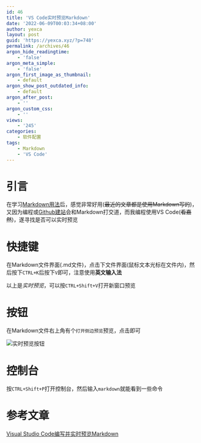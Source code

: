 ```yaml
---
id: 46
title: 'VS Code实时预览Markdown'
date: '2022-06-09T00:03:34+08:00'
author: yexca
layout: post
guid: 'https://yexca.xyz/?p=748'
permalink: /archives/46
argon_hide_readingtime:
    - 'false'
argon_meta_simple:
    - 'false'
argon_first_image_as_thumbnail:
    - default
argon_show_post_outdated_info:
    - default
argon_after_post:
    - ''
argon_custom_css:
    - ''
views:
    - '245'
categories:
    - 软件配置
tags:
    - Markdown
    - 'VS Code'
---
```


# 引言

在学习[Markdown用法](https://yexca.xyz/index.php/2022/05/28/markdown%e7%ae%80%e6%98%93%e5%85%a5%e9%97%a8%e5%ad%a6%e4%b9%a0%e7%ac%94%e8%ae%b0/)后，感觉非常好用(~~最近的文章都是使用Markdown写的~~)，又因为编程或[Github建站](https://yexca.xyz/index.php/2022/05/28/github-pages%e5%bb%ba%e7%ab%99%e5%8f%8a%e8%87%aa%e5%ae%9a%e4%b9%89%e5%9f%9f%e5%90%8d/)会和Markdown打交道，而我编程使用VS Code(~~看嘉然~~)，遂寻找是否可以实时预览

# 快捷键

在Markdown文件界面(.md文件)，点击下文件界面(鼠标文本光标在文件内)，然后按下`CTRL+K`后按下`V`即可，注意使用**英文输入法**

以上是*实时预览*，可以按`CTRL+Shift+V`打开新窗口预览

# 按钮

在Markdown文件右上角有个`打开侧边预览`预览，点击即可

![实时预览按钮](https://cdn.jsdelivr.net/gh/yexca/image_hosting@master/20220528/image.2x0ji2pjqik0.webp)

# 控制台

按`CTRL+Shift+P`打开控制台，然后输入`markdown`就能看到一些命令

# 参考文章

[Visual Studio Code编写并实时预览Markdown](https://blog.csdn.net/supergao222/article/details/78596704)